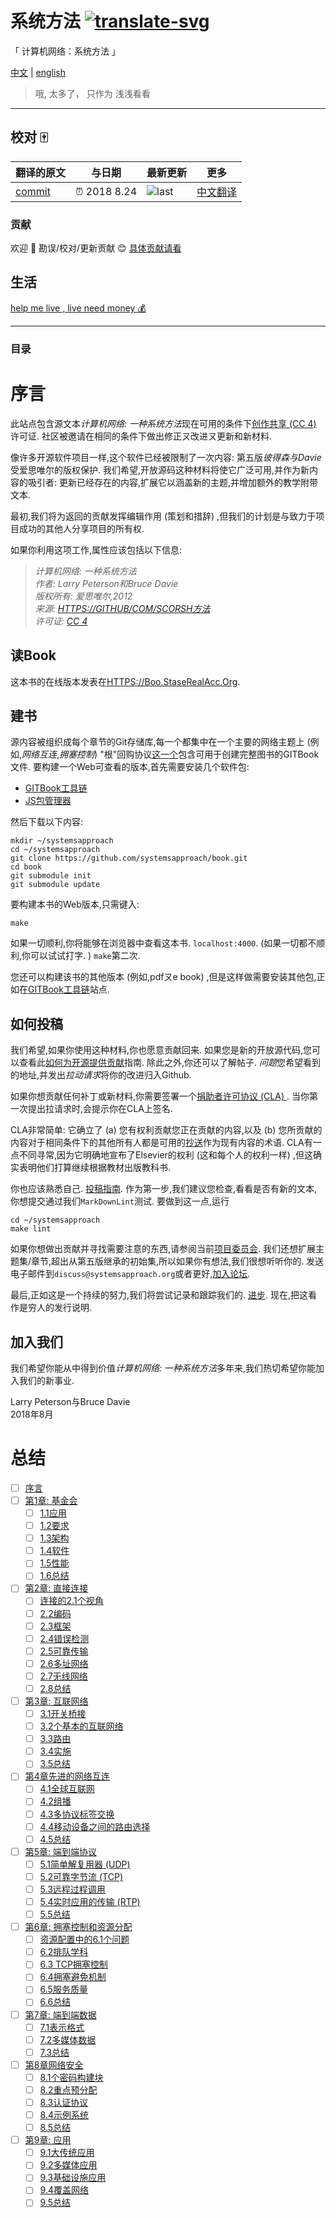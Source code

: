 # 系统方法 [![translate-svg]][translate-list]

[translate-svg]: http://llever.com/translate.svg
[translate-list]: https://github.com/chinanf-boy/chinese-translate-list

「 计算机网络：系统方法 」

[中文](./readme.zh.md) | [english](https://github.com/SystemsApproach/book)

> 哦, 太多了， 只作为 浅浅看看

---

## 校对 🀄️

<!-- doc-templite START generated -->
<!-- repo = 'SystemsApproach/book'  -->
<!-- commit = '48d05209ac2b99da2b941e70a50ae4478909c9ec' -->
<!-- time = '2018 8.24' -->
翻译的原文 | 与日期 | 最新更新 | 更多
---|---|---|---
[commit] | ⏰ 2018 8.24 | ![last] | [中文翻译][translate-list]

[last]: https://img.shields.io/github/last-commit/SystemsApproach/book.svg
[commit]: https://github.com/SystemsApproach/book/tree/48d05209ac2b99da2b941e70a50ae4478909c9ec

<!-- doc-templite END generated -->

### 贡献

欢迎 👏 勘误/校对/更新贡献 😊 [具体贡献请看](https://github.com/chinanf-boy/chinese-translate-list#贡献)

## 生活

[help me live , live need money 💰](https://github.com/chinanf-boy/live-need-money)

---

### 目录

<!-- START doctoc -->
<!-- END doctoc -->


# 序言

此站点包含源文本*计算机网络: 一种系统方法*现在可用的条件下[创作共享 (CC 4) ](https://creativecommons.org/licenses/by/4.0)许可证. 社区被邀请在相同的条件下做出修正ㄡ改进ㄡ更新和新材料. 

像许多开源软件项目一样,这个软件已经被限制了一次内容: 第五版*彼得森与Davie*受爱思唯尔的版权保护. 我们希望,开放源码这种材料将使它广泛可用,并作为新内容的吸引者: 更新已经存在的内容,扩展它以涵盖新的主题,并增加额外的教学附带文本. 

最初,我们将为返回的贡献发挥编辑作用 (策划和措辞) ,但我们的计划是与致力于项目成功的其他人分享项目的所有权. 

如果你利用这项工作,属性应该包括以下信息: 

> *计算机网络: 一种系统方法\
> 作者: Larry Peterson和Bruce Davie\
> 版权所有: 爱思唯尔,2012\
> 来源: [HTTPS://GITHUB/COM/SCORSH方法](https://github.com/SystemsApproach)\
> 许可证: [CC 4](https://creativecommons.org/licenses/by/4.0)*

## 读Book

这本书的在线版本发表在[HTTPS://Boo.StaseRealAcc.Org](https://book.systemsapproach.org).

## 建书

源内容被组织成每个章节的Git存储库,每一个都集中在一个主要的网络主题上 (例如,*网络互连*,*拥塞控制*) "根"回购协议[这一个](https://github.com/SystemsApproach/book)包含可用于创建完整图书的GITBook文件. 要构建一个Web可查看的版本,首先需要安装几个软件包: 

-  [GITBook工具链](https://toolchain.gitbook.com/setup.html)
-  [JS包管理器](https://www.npmjs.com/get-npm)

然后下载以下内容: 

```shell
mkdir ~/systemsapproach
cd ~/systemsapproach
git clone https://github.com/systemsapproach/book.git
cd book
git submodule init
git submodule update
```

要构建本书的Web版本,只需键入: 

```shell
make
```

如果一切顺利,你将能够在浏览器中查看这本书. `localhost:4000`.  (如果一切都不顺利,你可以试试打字. ) `make`第二次. 

您还可以构建该书的其他版本 (例如,pdfㄡe book) ,但是这样做需要安装其他包,正如在[GITBook工具链](https://toolchain.gitbook.com/ebook.html)站点. 

## 如何投稿

我们希望,如果你使用这种材料,你也愿意贡献回来. 如果您是新的开放源代码,您可以查看此[如何为开源提供贡献](https://opensource.guide/how-to-contribute/)指南. 除此之外,你还可以了解帖子. *问题*您希望看到的地址,并发出*拉动请求*将你的改进归入Github. 

如果你想贡献任何补丁或新材料,你需要签署一个[捐助者许可协议 (CLA) ](https://github.com/SystemsApproach/book/blob/master/CLA.zh.md). 当你第一次提出拉请求时,会提示你在CLA上签名. 

CLA非常简单: 它确立了 (a) 您有权利贡献您正在贡献的内容,以及 (b) 您所贡献的内容对于相同条件下的其他所有人都是可用的[抄送](https://creativecommons.org/licenses/by/4.0)作为现有内容的术语. CLA有一点不同寻常,因为它明确地宣布了Elsevier的权利 (这和每个人的权利一样) ,但这确实表明他们打算继续根据教材出版教科书. 

你也应该熟悉自己. [投稿指南](https://github.com/SystemsApproach/book/blob/master/CONTRIBUTING.zh.md). 作为第一步,我们建议您检查,看看是否有新的文本,你想提交通过我们`MarkDownLint`测试. 要做到这一点,运行

```shell
cd ~/systemsapproach
make lint
```

如果你想做出贡献并寻找需要注意的东西,请参阅当前[项目委员会](https://github.com/orgs/SystemsApproach/projects/). 我们还想扩展主题集/章节,超出从第五版继承的初始集,所以如果你有想法,我们很想听听你的. 发送电子邮件到`discuss@systemsapproach.org`或者更好,[加入论坛](https://groups.google.com/a/systemsapproach.org/forum/#!forum/discuss).

最后,正如这是一个持续的努力,我们将尝试记录和跟踪我们的. [进步](https://github.com/SystemsApproach/book/blob/master/status.zh.md). 现在,把这看作是穷人的发行说明. 

## 加入我们

我们希望你能从中得到价值*计算机网络: 一种系统方法*多年来,我们热切希望你能加入我们的新事业. 

Larry Peterson与Bruce Davie\
2018年8月

# 总结

-  [ ] [序言](README.zh.md)
-  [ ] [第1章: 基金会](https://github.com/chinanf-boy/systems-Approach-foundation-zh/blob/master/problem.zh.md)
    -  [ ] [1.1应用](https://github.com/chinanf-boy/systems-Approach-foundation-zh/blob/master/applications.zh.md)
    -  [ ] [1.2要求](https://github.com/chinanf-boy/systems-Approach-foundation-zh/blob/master/requirements.zh.md)
    -  [ ] [1.3架构](https://github.com/chinanf-boy/systems-Approach-foundation-zh/blob/master/architecture.zh.md)
    -  [ ] [1.4软件](https://github.com/chinanf-boy/systems-Approach-foundation-zh/blob/master/software.zh.md)
    -  [ ] [1.5性能](https://github.com/chinanf-boy/systems-Approach-foundation-zh/blob/master/performance.zh.md)
    -  [ ] [1.6总结](https://github.com/chinanf-boy/systems-Approach-foundation-zh/blob/master/summary.zh.md)
-  [ ] [第2章: 直接连接](https://github.com/chinanf-boy/systems-Approach-direct-zh/blob/master/problem.zh.md)
    -  [ ] [连接的2.1个视角](https://github.com/chinanf-boy/systems-Approach-direct-zh/blob/master/perspective.zh.md)
    -  [ ] [2.2编码](https://github.com/chinanf-boy/systems-Approach-direct-zh/blob/master/encoding.zh.md)
    -  [ ] [2.3框架](https://github.com/chinanf-boy/systems-Approach-direct-zh/blob/master/framing.zh.md)
    -  [ ] [2.4错误检测](https://github.com/chinanf-boy/systems-Approach-direct-zh/blob/master/error.zh.md)
    -  [ ] [2.5可靠传输](https://github.com/chinanf-boy/systems-Approach-direct-zh/blob/master/reliable.zh.md)
    -  [ ] [2.6多址网络](https://github.com/chinanf-boy/systems-Approach-direct-zh/blob/master/ethernet.zh.md)
    -  [ ] [2.7无线网络](https://github.com/chinanf-boy/systems-Approach-direct-zh/blob/master/wireless.zh.md)
    -  [ ] [2.8总结](https://github.com/chinanf-boy/systems-Approach-direct-zh/blob/master/summary.zh.md)
-  [ ] [第3章: 互联网络](https://github.com/chinanf-boy/systems-Approach-internetworking-zh/blob/master/problem.zh.md)
    -  [ ] [3.1开关桥接](https://github.com/chinanf-boy/systems-Approach-internetworking-zh/blob/master/switching.zh.md)
    -  [ ] [3.2个基本的互联网络](https://github.com/chinanf-boy/systems-Approach-internetworking-zh/blob/master/basic-ip.zh.md)
    -  [ ] [3.3路由](https://github.com/chinanf-boy/systems-Approach-internetworking-zh/blob/master/routing.zh.md)
    -  [ ] [3.4实施](https://github.com/chinanf-boy/systems-Approach-internetworking-zh/blob/master/impl.zh.md)
    -  [ ] [3.5总结](https://github.com/chinanf-boy/systems-Approach-internetworking-zh/blob/master/summary.zh.md)
-  [ ] [第4章先进的网络互连](https://github.com/chinanf-boy/systems-Approach-scaling-zh/blob/master/problem.zh.md)
    -  [ ] [4.1全球互联网](https://github.com/chinanf-boy/systems-Approach-scaling-zh/blob/master/global.zh.md)
    -  [ ] [4.2组播](https://github.com/chinanf-boy/systems-Approach-scaling-zh/blob/master/multicast.zh.md)
    -  [ ] [4.3多协议标签交换](https://github.com/chinanf-boy/systems-Approach-scaling-zh/blob/master/mpls.zh.md)
    -  [ ] [4.4移动设备之间的路由选择](https://github.com/chinanf-boy/systems-Approach-scaling-zh/blob/master/mobile-ip.zh.md)
    -  [ ] [4.5总结](https://github.com/chinanf-boy/systems-Approach-scaling-zh/blob/master/summary.zh.md)
-  [ ] [第5章: 端到端协议](https://github.com/chinanf-boy/systems-Approach-e2e-zh/blob/master/problem.zh.md)
    -  [ ] [5.1简单解复用器 (UDP) ](https://github.com/chinanf-boy/systems-Approach-e2e-zh/blob/master/udp.zh.md)
    -  [ ] [5.2可靠字节流 (TCP) ](https://github.com/chinanf-boy/systems-Approach-e2e-zh/blob/master/tcp.zh.md)
    -  [ ] [5.3远程过程调用](https://github.com/chinanf-boy/systems-Approach-e2e-zh/blob/master/rpc.zh.md)
    -  [ ] [5.4实时应用的传输 (RTP) ](https://github.com/chinanf-boy/systems-Approach-e2e-zh/blob/master/rtp.zh.md)
    -  [ ] [5.5总结](https://github.com/chinanf-boy/systems-Approach-e2e-zh/blob/master/summary.zh.md)
-  [ ] [第6章: 拥塞控制和资源分配](https://github.com/chinanf-boy/systems-Approach-congestion-zh/blob/master/problem.zh.md)
    -  [ ] [资源配置中的6.1个问题](https://github.com/chinanf-boy/systems-Approach-congestion-zh/blob/master/issues.zh.md)
    -  [ ] [6.2排队学科](https://github.com/chinanf-boy/systems-Approach-congestion-zh/blob/master/queuing.zh.md)
    -  [ ] [6.3 TCP拥塞控制](https://github.com/chinanf-boy/systems-Approach-congestion-zh/blob/master/tcpcc.zh.md)
    -  [ ] [6.4拥塞避免机制](https://github.com/chinanf-boy/systems-Approach-congestion-zh/blob/master/avoidance.zh.md)
    -  [ ] [6.5服务质量](https://github.com/chinanf-boy/systems-Approach-congestion-zh/blob/master/qos.zh.md)
    -  [ ] [6.6总结](https://github.com/chinanf-boy/systems-Approach-congestion-zh/blob/master/summary.zh.md)
-  [ ] [第7章: 端到端数据](https://github.com/chinanf-boy/systems-Approach-data-zh/blob/master/problem.zh.md)
    -  [ ] [7.1表示格式](https://github.com/chinanf-boy/systems-Approach-data-zh/blob/master/presentation.zh.md)
    -  [ ] [7.2多媒体数据](https://github.com/chinanf-boy/systems-Approach-data-zh/blob/master/multimedia.zh.md)
    -  [ ] [7.3总结](https://github.com/chinanf-boy/systems-Approach-data-zh/blob/master/summary.zh.md)
-  [ ] [第8章网络安全](https://github.com/chinanf-boy/systems-Approach-security-zh/blob/master/problem.zh.md)
    -  [ ] [8.1个密码构建块](https://github.com/chinanf-boy/systems-Approach-security-zh/blob/master/crypto.zh.md)
    -  [ ] [8.2重点预分配](https://github.com/chinanf-boy/systems-Approach-security-zh/blob/master/key-distro.zh.md)
    -  [ ] [8.3认证协议](https://github.com/chinanf-boy/systems-Approach-security-zh/blob/master/authentication.zh.md)
    -  [ ] [8.4示例系统](https://github.com/chinanf-boy/systems-Approach-security-zh/blob/master/systems.zh.md)
    -  [ ] [8.5总结](https://github.com/chinanf-boy/systems-Approach-security-zh/blob/master/summary.zh.md)
-  [ ] [第9章: 应用](https://github.com/chinanf-boy/systems-Approach-applications-zh/blob/master/problem.zh.md)
    -  [ ] [9.1大传统应用](https://github.com/chinanf-boy/systems-Approach-applications-zh/blob/master/traditional.zh.md)
    -  [ ] [9.2多媒体应用](https://github.com/chinanf-boy/systems-Approach-applications-zh/blob/master/multimedia.zh.md)
    -  [ ] [9.3基础设施应用](https://github.com/chinanf-boy/systems-Approach-applications-zh/blob/master/infrastructure.zh.md)
    -  [ ] [9.4覆盖网络](https://github.com/chinanf-boy/systems-Approach-applications-zh/blob/master/overlays.zh.md)
    -  [ ] [9.5总结](https://github.com/chinanf-boy/systems-Approach-applications-zh/blob/master/summary.zh.md)

